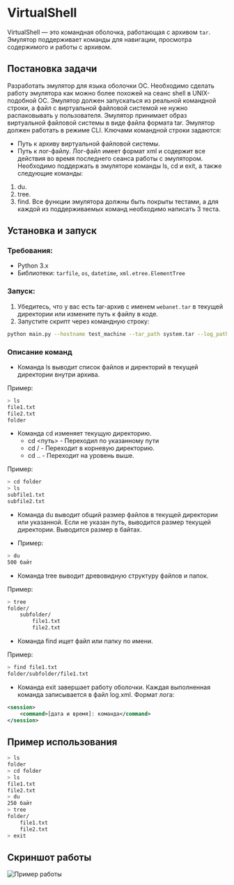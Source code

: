 # VirtualShell

VirtualShell — это командная оболочка, работающая с архивом `tar`. Эмулятор поддерживает команды для навигации, просмотра содержимого и работы с архивом.

## Постановка задачи
Разработать эмулятор для языка оболочки ОС. Необходимо сделать работу
эмулятора как можно более похожей на сеанс shell в UNIX-подобной ОС.
Эмулятор должен запускаться из реальной командной строки, а файл с
виртуальной файловой системой не нужно распаковывать у пользователя.
Эмулятор принимает образ виртуальной файловой системы в виде файла формата
tar. Эмулятор должен работать в режиме CLI.
Ключами командной строки задаются:
- Путь к архиву виртуальной файловой системы.
- Путь к лог-файлу.
Лог-файл имеет формат xml и содержит все действия во время последнего
сеанса работы с эмулятором.
Необходимо поддержать в эмуляторе команды ls, cd и exit, а также
следующие команды:
1. du.
2. tree.
3. find.
Все функции эмулятора должны быть покрыты тестами, а для каждой из
поддерживаемых команд необходимо написать 3 теста.

## Установка и запуск

### Требования:
- Python 3.x
- Библиотеки: `tarfile`, `os`, `datetime`, `xml.etree.ElementTree`

### Запуск:
1. Убедитесь, что у вас есть tar-архив с именем `webanet.tar` в текущей директории или измените путь к файлу в коде.
2. Запустите скрипт через командную строку:
```bash
python main.py --hostname test_machine --tar_path system.tar --log_path log.xml
```

### Описание команд
-  Команда ls выводит список файлов и директорий в текущей директории внутри архива.

Пример: 
```bash
> ls
file1.txt
file2.txt
folder
```

- Команда cd изменяет текущую директорию.
   - cd <путь> - Переходил по указанному пути
   - cd / - Переходит в корневую директорию.
   - cd .. - Переходит на уровень выше.

Пример:
```bash
> cd folder
> ls
subfile1.txt
subfile2.txt
```

- Команда du выводит общий размер файлов в текущей директории или указанной. Если не указан путь, выводится размер текущей директории.
Выводится размер в байтах.

- Пример:

```bash
> du
500 байт
```

- Команда tree выводит древовидную структуру файлов и папок.

Пример:

```bash
> tree
folder/
    subfolder/
        file1.txt
        file2.txt
```

- Команда find ищет файл или папку по имени.

Пример:
```bash
> find file1.txt
folder/subfolder/file1.txt
```

- Команда exit завершает работу оболочки. Каждая выполненная команда записывается в файл log.xml. Формат лога:

```xml
<session>
    <command>[дата и время]: команда</command>
</session>
```

## Пример использования
```bash
> ls
folder
> cd folder
> ls
file1.txt
file2.txt
> du
250 байт
> tree
folder/
    file1.txt
    file2.txt
> exit
```

## Скриншот работы
![Пример работы](https://i.imgur.com/Fu1OFPZ.png)